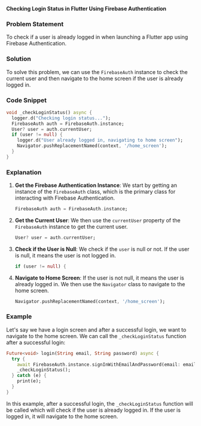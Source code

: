 **Checking Login Status in Flutter Using Firebase Authentication**

### Problem Statement

To check if a user is already logged in when launching a Flutter app using Firebase Authentication.

### Solution

To solve this problem, we can use the `FirebaseAuth` instance to check the current user and then navigate to the home screen if the user is already logged in.

### Code Snippet

```dart
void _checkLoginStatus() async {
  logger.d("Checking login status...");
  FirebaseAuth auth = FirebaseAuth.instance;
  User? user = auth.currentUser;
  if (user != null) {
    logger.d("User already logged in, navigating to home screen");
    Navigator.pushReplacementNamed(context, '/home_screen');
  }
}
```

### Explanation

1.  **Get the Firebase Authentication Instance**: We start by getting an instance of the `FirebaseAuth` class, which is the primary class for interacting with Firebase Authentication.

    ```dart
    FirebaseAuth auth = FirebaseAuth.instance;
    ```

2.  **Get the Current User**: We then use the `currentUser` property of the `FirebaseAuth` instance to get the current user.

    ```dart
    User? user = auth.currentUser;
    ```

3.  **Check if the User is Null**: We check if the `user` is null or not. If the user is null, it means the user is not logged in.

    ```dart
    if (user != null) {
    ```

4.  **Navigate to Home Screen**: If the user is not null, it means the user is already logged in. We then use the `Navigator` class to navigate to the home screen.

    ```dart
    Navigator.pushReplacementNamed(context, '/home_screen');
    ```

### Example

Let's say we have a login screen and after a successful login, we want to navigate to the home screen. We can call the `_checkLoginStatus` function after a successful login:

```dart
Future<void> login(String email, String password) async {
  try {
    await FirebaseAuth.instance.signInWithEmailAndPassword(email: email, password: password);
    _checkLoginStatus();
  } catch (e) {
    print(e);
  }
}
```

In this example, after a successful login, the `_checkLoginStatus` function will be called which will check if the user is already logged in. If the user is logged in, it will navigate to the home screen.
